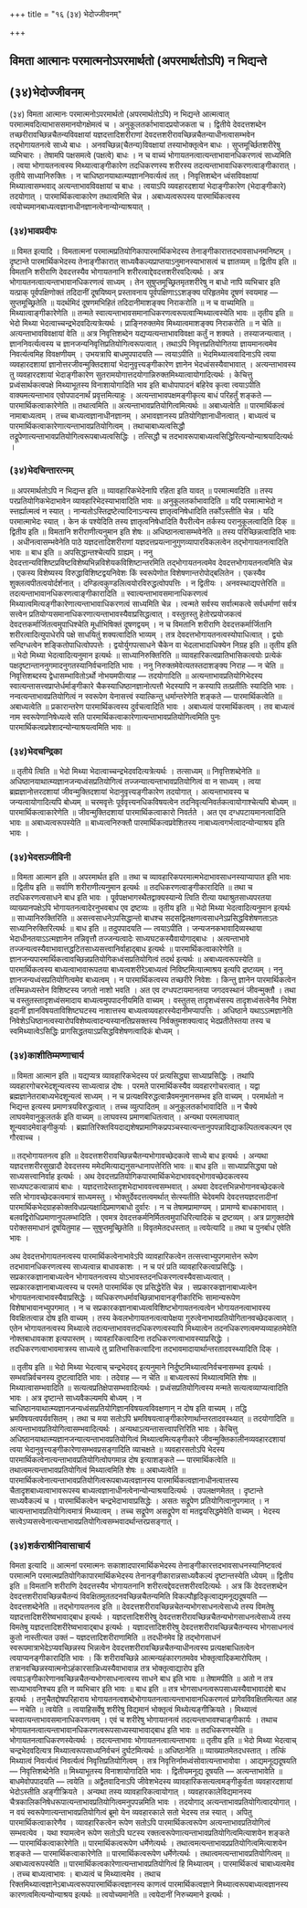 +++
title = "१६ (३४) भेदोज्जीवनम्"

+++


## विमता आत्मानः परमात्मनोऽपरमार्थतो (अपरमार्थतोऽपि) न भिद्यन्ते

## (**३४)भेदोज्जीवनम्**

(३४) विमता आत्मानः परमात्मनोऽपरमार्थतो (अपरमार्थतोऽपि) न भिद्यन्ते आत्मत्वात् परमात्मवदित्याभाससमानयोगक्षेमत्वं च । अनुकूलतर्काभावादप्रयोजकता च । द्वितीये देवदत्तशब्देन तच्छरीरावच्छिन्नचैतन्यविवक्षायां यज्ञदत्तादिशरीराणां देवदत्तशरीरावच्छिन्नचैतन्याधीनत्वासम्भवेन तद्भोगायतनत्वे साध्ये बाधः । अनवच्छिन्न(चैतन्य)विवक्षायां तस्याभोक्तृत्वेन बाधः । सुप्तमूर्च्छितशरीरेषु व्यभिचारः । तेषामपि पक्षसमत्वे (पक्षत्वे) बाधः । न च वाच्यं भोगायतनत्वात्यन्ताभावानधिकरणत्वं साध्यमिति । त्वया भोगायतनत्वस्य मिथ्यात्वाङ्गीकारेण तदधिकरणस्य शरीरस्य तदत्यन्ताभावाधिकरणत्वाङ्गीकारात् । तृतीये साध्यानिरुक्तिः । न चाधिष्ठानयाथात्म्यज्ञाननिवर्त्यत्वं तत् । निवृत्तिशब्देन ध्वंसविवक्षायां मिथ्यात्वासम्भवाद् अत्यन्ताभावविवक्षायां च बाधः । त्वयाऽपि व्यवहारदशायां भेदाङ्गीकारेण (भेदाङ्गीकारे) तदयोगात् । पारमार्थिकत्वाकारेण तथात्वमिति चेन्न । अबाध्यत्वरूपस्य पारमार्थिकत्वस्य त्वयोच्यमानबाध्यत्वज्ञानाधीनज्ञानत्वेनान्योन्याश्रयात् ।

### (**३४)भावप्रदीपः**

॥ विमत इत्यादि । विमतात्मनां परमात्मप्रतियोगिकापारमार्थिकभेदस्य तेनाङ्गीकारात्तदभावसाधनमनिष्टम् । दृष्टान्ते पारमार्थिकभेदस्य तेनाङ्गीकारात् साध्यवैकल्यप्राप्तयाऽनुमानस्याभासत्वं च ज्ञातव्यम् ॥ द्वितीय इति ॥ विमतानि शरीराणि देवदत्तस्यैव भोगायतनानि शरीरत्वाद्देवदत्तशरीरवदित्यर्थः । अत्र भोगायतनत्वात्यन्ताभावानधिकरणत्वं साध्यम् । तेन सुषुप्तमूच्छ्रितमृतशरीरेषु न बाधो नापि व्यभिचार इति यत्प्राक् पूर्वपक्षिणोक्तं तदिदानीं दूषयिष्यन् प्रस्तावनाय पूर्वपक्षिणाऽऽशङ्क्य परिहृतमेव दूषणं स्वयमाह — सुप्तमूच्छ्रितेति ॥ यदर्थमिदं दूषणमभिहितं तदिदानीमाशङ्क्य निराकरोति ॥ न च वाच्यमिति ॥ मिथ्यात्वाङ्गीकारेणेति ॥ तन्मते स्वात्यन्ताभावसमानाधिकरणत्वरूपत्वान्मिथ्यात्वस्येति भावः ॥ तृतीय इति ॥ भेदो मिथ्या भेदत्वाच्चन्द्रभेदवदित्यत्रेत्यर्थः । प्राङ्निरुक्तमेव मिथ्यात्वमाशङ्क्य निराकरोति ॥ न चेति ॥ अत्यन्ताभावविवक्षायां वेति ॥ अत्र निवृत्तिशब्देन यद्यप्यत्यन्ताभावविवक्षा कर्तुं न शक्यते । तस्याजन्यत्वात् । ज्ञाननिवर्त्यत्वस्य च ज्ञानजन्यनिवृत्तिप्रतियोगित्वरूपत्वात् । तथाऽपि निवृत्तप्रतियोगितया ज्ञायमानत्वमेव निवर्त्यत्वमिह विवक्षणीयम् । उभयत्रापि बाधमुपपादयति — त्वयाऽपीति ॥ भेदमिथ्यात्ववादिनाऽपि त्वया व्यवहारदशायां ज्ञानोत्तरजीवन्मुक्तिदशायां भेदानुवृत्त्यङ्गीकारेण ज्ञानेन भेदध्वंसस्यैवाभावात् । अत्यन्ताभावस्य तु व्यवहारदशायां भेदाङ्गीकारेण सुतरामयोगात्तदयोगान्निरुक्तमिथ्यात्वायोगादित्यर्थः । केचित्तु प्रध्वंसार्थकत्वपक्षे मिथ्याभूतस्य विनाशायोगादिति भाव इति बाधोपापादनं बहिरेव कृत्वा त्वयाऽपीति वाक्यमत्यन्ताभाव एवोपपादनार्थं प्रवृत्तमित्याहुः । अत्यन्ताभावपक्षमङ्गीकृत्य बाधं परिहर्तुं शङ्कते — पारमार्थिकत्वाकारेणेति ॥ तथात्वमिति ॥ अत्यन्ताभावप्रतियोगित्वमित्यर्थः ॥ अबाध्यत्वेति ॥ पारमार्थिकत्वं नामाबाध्यत्वम् । तच्च बाध्यत्वज्ञानाधीनज्ञानम् । अभावज्ञानस्य प्रतियोगिज्ञानाधीनत्वात् । बाध्यत्वं च पारमार्थिकत्वाकारेणात्यन्ताभावप्रतियोगित्वम् । तथाचाबाध्यत्वसिद्धौ तद्रूपेणात्यन्ताभावप्रतियोगित्वरूपबाध्यत्वसिद्धिः । तत्सिद्धौ च तदभावरूपाबाध्यत्वसिद्धिरित्यन्योन्याश्रयादित्यर्थः ।

### (**३४)भेदचिन्तारत्नम्**

॥ अपरमार्थतोऽपि न भिद्यन्त इति ॥ व्यावहारिकभेदेनापि रहिता इति यावत् ॥ परमात्मवदिति ॥ तस्य परप्रतियोगिकभेदाभावेन व्यावहारिभेदस्याभावादिति भावः ॥ अनुकूलतर्काभावादिति ॥ यदि परमात्माभेदो न स्त्तर्ह्यात्मत्वं न स्यात् । नान्यतोऽस्तिद्रष्टेत्यादिनाऽन्यस्य ज्ञातृत्वनिषेधादिति तर्कोऽस्तीति चेन्न । यदि परमात्माभेदः स्यात् । केन कं पश्येदिति तस्य ज्ञातृत्वनिषेधादिति वैपरीत्येन तर्कस्य परानुकूलत्वादिति दिक् ॥ द्वितीय इति ॥ विमतानि शरीराणीत्यनुमान इति शेषः ॥ अधिष्ठानत्वासम्भवेनेति ॥ तस्य परिच्छिन्नत्वादिति भावः । अधीनत्वासम्भवेनेति पाठे यज्ञदत्तादिशरीराणां यज्ञदत्तप्रयत्नानुगुणव्यापारविकलत्वेन तद्भोगायतनत्वादिति भावः ॥ बाध इति ॥ अपसिद्धान्तश्चेत्यपि ग्राह्यम् । ननु देवदत्तान्यविशिष्टप्रविष्टविशेष्यभिन्नविशेयकविशिष्टान्तरमिति तद्भोगायतनत्वमेव देवदत्तभोगायतनत्वमिति चेन्न । एकस्य विशेष्यस्य विरुद्धाविशिष्टद्वयनिवेशः किं स्वरूपेणोत विशेषणान्तरोपोद्बलितेन । एकस्यैव शुक्लत्वपीतत्वयोर्दर्शनात् । दण्डित्वकुण्डलित्वयोरविरुद्धत्वोपपत्तिः । न द्वितीयः । अनवस्थाद्यपत्तेरिति ॥ तदत्यन्ताभावानधिकरणत्वाङ्गीकारादिति ॥ स्वात्यन्ताभावसमानाधिकरणत्वं मिथ्यात्वमित्यङ्गीकारेणात्यन्ताभावाधिकरणत्वं साध्यमिति चेन्न । त्वन्मते सर्वस्य सर्वात्मकत्वे सर्वधर्माणां सर्वत्र सत्त्वेन प्रतियोग्यसमानाधिकरणात्यन्ताभावस्यैवाप्रसिद्धत्वात् । वस्तुतस्तु हेतोरप्रयोजकत्वं देवदत्तकर्मार्जितत्वमुपाधिश्चेति मूर्धाभिषिक्तं दूषणद्वयम् । न च विमतानि शरीराणि देवदत्तकर्मार्जितानि शरीरत्वादित्युपाधेरपि पक्षे साधयितुं शक्यत्वादिति भाव्यम् । तत्र देवदत्तभोगायतनत्वस्योपाधित्वात् । द्वयोः सन्दिग्धत्वेन शङ्कितोपाधित्वोपपत्तेः । द्वयोर्युगपत्साधने चैकेन वा भेदलाभादाधिक्येन निग्रह इति ॥ तृतीय इति ॥ भेदो मिथ्या भेदत्वादित्यनुमान इत्यर्थः ॥ साध्यानिरुक्तिरिति ॥ व्यावहारिकत्वप्रातिभासिकत्वयोः प्रत्येकं पक्षदृष्टान्ताननुगमादनुगतस्यानिर्वचनादिति भावः । ननु निरुक्तमेवेत्यतस्तदाशङ्क्य निराह — न चेति ॥ निवृत्तिशब्दस्य द्वेधासम्भावितोऽर्थो नोभयमपीत्याह — तदयोगादिति ॥ अत्यन्ताभावप्रतियोगिभेदस्य स्वात्यन्तासत्त्वप्राप्तेर्धर्माङ्गीकारे चैकस्याधिष्ठानज्ञानोत्पत्तौ भेदस्यापि न कस्यापि तत्प्रतीतिः स्यादिति भावः । नन्वत्यन्ताभावप्रतियोगित्वं न स्वरूपेण येनासत्त्वं स्यात्किन्तु धर्मान्तरेणेति शङ्कते — पारमार्थिकत्वेति ॥ अबाध्यत्वेति ॥ प्रकारान्तरेण पारमार्थिकत्वस्य दुर्वचत्वादिति भावः । अबाध्यत्वं पारमार्थिकत्वम् । तव बाध्यत्वं नाम स्वरूपेणानिषेध्यत्वे सति पारमार्थिकत्वाकारेणात्यन्ताभावप्रतियोगित्वमिति पुनः पारमार्थिकत्वप्रवेशादन्योन्याश्रयत्वमिति भावः ॥

### (**३४)भेदचन्द्रिका**

॥ तृतीये त्विति ॥ भेदो मिथ्या भेदात्वाच्चन्द्रभेदवदित्यत्रेत्यर्थः । तत्साध्यम् ॥ निवृत्तिशब्देनेति ॥ अधिष्ठानयाथात्म्यज्ञानजन्यध्वंसप्रतियोगित्वं तज्जन्यात्यन्ताभावप्रतियोगित्वं वा न साध्यम् । त्वया ब्रह्मज्ञानोत्तरदशायां जीवन्मुक्तिदशायां भेदानुवृत्त्यङ्गीकारेण तदयोगात् । अत्यन्ताभावस्य च जन्यत्वायोगादित्यपि बोध्यम् ॥ चरमवृत्तेः पूर्ववृत्त्यनधिकविषयत्वेन तदनिवृत्यनिवर्तकत्वायोगाश्चेत्यपि बोध्यम् ॥ पारमार्थिकत्वाकारेणेति ॥ जीवन्मुक्तिदशायां पारमार्थिकत्वाकारो निवर्तते । अत एव दग्धपटायमानत्वादिति भावः ॥ अबाध्यत्वरूपस्येति ॥ बाध्यत्वनिरुक्तौ पारमार्थिकत्वप्रवेशितस्य नाबाध्यत्वगर्भत्वादन्योन्याश्रय इति भावः ।

### (**३४)भेदसञ्जीविनी**

॥ विमता आत्मान इति ॥ अपरमार्थत इति ॥ तथा च व्यावहारिकपरमात्मभेदाभावसाधनस्याप्यापात इति भावः ॥ द्वितीय इति ॥
सर्वाणि शरीराणीत्यनुमान इत्यर्थः ॥ तदधिकरणत्वाङ्गीकारादिति ॥ तथा च तदधिकरणत्वसाधने बाध इति भावः । पूर्वपक्षभागस्थैतद्वाक्यस्यान्ये त्विति रीत्या यथाश्रुतसाध्यपरतया व्याख्यानपक्षेऽपि भोगायतनत्वादेरनुभवबाध एव द्रष्टव्यः ॥ तृतीय इति ॥ भेदो मिथ्या भेदत्वादित्यनुमान इत्यर्थः ॥ साध्यानिरुक्तिरिति ॥ असत्त्वसाधनेऽपसिद्धान्तो बाधश्च सदसद्विलक्षणत्वसाधनेऽप्रसिद्धविशेषणताऽतः साध्यानिरुक्तिरित्यर्थः ॥ बाध इति ॥ तदुपपादयति — त्वयाऽपीति । जन्यजनकभावादिव्यस्थाया भेदाधीनतयाऽऽत्मज्ञानेन तन्निवृत्तौ तज्जन्यत्वादेः साध्यघटकस्यैवायोगाद्बाधः । अत्यन्ताभावे तज्जन्यत्वस्यैवाभावात्तद्धटितसाध्यसत्त्वानिर्वाहाद्बाध इत्यर्थः ॥ पारमार्थिकत्वाकारेणेति ॥ ज्ञानजन्यपारमार्थिकत्वावच्छिन्नप्रतियोगिकध्वंसप्रतियोगित्वं तदर्थ इत्यर्थः ॥ अबाध्यत्वरूपस्येति ॥ पारमार्थिकत्वस्य बाध्यत्वाभावारूपतया बाध्यत्वशरीरेऽबाध्यत्वं निविष्टमित्यात्माश्रय इत्यपि द्रष्टव्यम् । ननु ज्ञानजन्यध्वंसप्रतियोगित्वमेव बाध्यत्वम् । न पारमार्थिकत्वस्य तच्छरीरे निवेशः । किन्तु ज्ञानेन पारमार्थिकत्वेन तस्मिन्नध्यस्तेन विशिष्टस्य जगतो नाशो भवति । अत एव दग्धपटायमानतया जगदवस्थानं जीवन्मुक्तौ । तथा च वस्तुतस्तादृशध्वंसमादाय बाध्यत्वमुपपादनीयमिति वाच्यम् । वस्तुतस् तादृशध्वंसस्य तादृशध्वंसत्वेनैव निवेश इदानीं ज्ञानविषयताविशिष्टघटस्य नाशात्तस्य बाध्यत्वव्यवहारस्येदानीमप्यापत्तिः । अधिष्ठाने यथाऽऽत्मज्ञानेति
निवेशेऽधिष्ठानत्वस्यारोपविशेष्यत्वादन्यस्यानतिप्रसक्तस्य निर्वक्तुमशक्यत्वाद् भेदप्रतीतेस्तया तस्य च स्वमिथ्यात्वेऽसिद्धिः प्रागसिद्धतयाऽप्रसिद्धविशेषणत्वादिकं बोध्यम् ।

### (**३४)काशीतिम्मण्णाचार्य**

॥ विमता आत्मान इति ॥ यद्यप्यत्र व्यावहारिकभेदस्य परं प्रत्यसिद्ध्या साध्याप्रसिद्धिः । तथापि व्यवहारगोचरभेदशून्यत्वस्य साध्यत्वान्न दोषः । परमते पारमार्थिकस्यैव व्यवहारगोचरत्वात् । यद्वा ब्रह्मज्ञानेतराबाध्यभेदशून्यत्वं साध्यम् । न च प्रत्यक्षविरुद्धत्वान्नैवमनुमानसम्भव इति वाच्यम् । परमार्थतो न भिद्यन्त इत्यस्य प्रमाणत्रयविरुद्धत्वात् । तच्च व्युत्पादितम् ॥ अनुकूलतर्काभावादिति ॥ न चैक्ये लाघवमेवानुकूलतर्क इति वाच्यम् ॥ लाघवस्य प्रमाणबाधितत्वात् । अन्यथा परमलाघवात् शून्यवादमेवाङ्गीकुर्याः । ब्रह्मातिरिक्तवियदाद्यशेषप्रामाणिकप्रपञ्चस्यात्यन्तानुपपन्नाविद्याकल्पितत्वकल्पन एव गौरवाच्च ।

॥ तद्भोगायतनत्व इति ॥ देवदत्तशरीरावच्छिन्नचैतन्यभोगावच्छेदकत्वे साध्ये बाध इत्यर्थः । अन्यथा यज्ञदत्तशरीरसुखादौ देवदत्तस्य ममेदमित्याद्यनुसन्धानापत्तेरिति भावः ॥ बाध इति ॥ साध्याप्रसिद्ध्या पक्षे साध्यसत्त्वानिर्वाह इत्यर्थः । अथ देवदत्तप्रतियोगिकपारमार्थिकभेदाभाववद्भोगावच्छेदकत्वस्य साध्यघटकत्वान्नायं बाधः । यज्ञदत्तादेस्तादृशभेदाभाववत्त्वसम्भवात् । अथवा देवदत्तभिन्नभोगानवच्छेदकत्वे सति भोगावच्छेदकत्वमात्रं साध्यमस्तु । भोक्तुर्देवदत्तत्वमर्थात् सेत्स्यतीति चेदेवमपि देवदत्तयज्ञदत्तादीनां पारमार्थिकभेदग्राहकोक्तविधप्रत्यक्षादिप्रमाणबाधो दुर्वारः । न च तेषामप्रामाण्यम् । प्रामाण्ये बाधकाभावात् । बलवद्विरोधिप्रमाणानुपलम्भादिति । एवमत्र देवदत्तकर्मनिर्मितत्वमुपाधिरित्यादिकं च द्रष्टव्यम् । अत्र प्रागुक्तदोषे परोक्तसमाधानं दूषयितुमाह — सुषुप्तमूच्छ्रितेति ॥ विवृतमेतदधस्तात् ॥ त्वयेत्यादि ॥ तथा च पुनर्बाध एवेति भावः ।

अथ देवदत्तभोगायतनत्वस्य पारमार्थिकत्वेनाभावेऽपि व्यावहारिकत्वेन तत्सत्त्वाभ्युपगमात्तेन रूपेण तदभावानधिकरणत्वस्य साध्यत्वान्न बाधावकाशः । न च परं प्रति व्यावहारिकत्वाप्रसिद्धिः । सप्रकारकज्ञानाबाध्यत्वेन भोगायतनत्वस्य योऽभावस्तदनधिकरणत्वस्यैवसाध्यत्वात् । सप्रकारकज्ञानाबाध्यत्वस्य च परमते पारमार्थिक एव प्रसिद्धेरेति चेन्न । सप्रकारकज्ञानाबाध्यत्वेन भोगायतनत्वाभावस्यैवाप्रसिद्धेः । व्यधिकरणधर्मावच्छिन्नाभावानङ्गीकारिभिः सामान्यरूपेण विशेषाभावानभ्युपगमात् । न च सप्रकारकज्ञानाबाध्यत्वविशिष्टभोगायतनत्वत्वेन भोगायतनत्वाभावस्य विवक्षितत्वान्न दोष इति वाच्यम् । तस्य केवलभोगायतनत्वत्वापेक्षया गुरुत्वेनाभावप्रतियोगितानवच्छेदकत्वात् । एतेन भोगायतनत्वस्य मिथ्यात्वे तदत्यन्ताभाववत्तदधिकरणत्वस्यापि मिथ्यात्वेन तदनधिकरणत्वमप्यव्याहतमेवेति नोक्तबाधावकाश इत्यपास्तम् । व्यावहारिकत्वादिना तदधिकरणत्वाभावस्याप्रसिद्धेः । तदधिकरणत्वाभावमात्रस्य साध्यत्वे तु प्रातिभासिकत्वादिना तदभावमादायार्थान्तरतादवस्थ्यादिति दिक् ।

॥ तृतीय इति ॥ भेदो मिथ्या भेदत्वाच् चन्द्रभेदवद् इत्यनुमाने निर्दुष्टमिथ्यात्वनिर्वचनासम्भव इत्यर्थः । सम्भवन्निर्वचनस्य दुष्टत्वादिति भावः । तदेवाह — न चेति ॥ बाध्यत्वरूपं मिथ्यात्वमिति शेषः ॥ मिथ्यात्वासम्भवादिति ॥ सत्यत्वप्रतिक्षेपासम्भवादित्यर्थः । प्रध्वंसप्रतियोगित्वस्य मन्मते सत्यत्वव्याप्यत्वादिति भावः । अत्र दृष्टान्ते साध्यवैकल्यमपि बोध्यम् । न चाधिष्ठानयाथात्म्यज्ञानजन्यध्वंसप्रतियोगिज्ञानविषयत्वविवक्षणान् न दोष इति वाच्यम् । तद्धि भ्रमविषयत्वपर्यवसितम् । तथा च मया सतोऽपि भ्रमविषयत्वाङ्गीकारेणार्थान्तरतादवस्थ्यात् ॥ तदयोगादिति ॥ अत्यन्ताभावप्रतियोगित्वासम्भवादित्यर्थः । अन्यथाऽत्यन्तासत्त्वापत्तिरिति भावः । केचित्तु अधिष्ठानयाथात्म्यज्ञानजन्यात्यन्ताभावप्रतियोगित्वं मिथ्यात्वमित्यङ्गीकारे जीवन्मुक्तिकालीनव्यवहारदशायां त्वया भेदानुवृत्त्यङ्गीकारेणासम्भवप्रसङ्गादिति व्याचक्षते ॥ व्यवहारसतोऽपि भेदस्य पारमार्थिकत्वेनात्यन्ताभावप्रतियोगित्वोपगमान्न दोष इत्याशङ्कते — पारमार्थिकत्वेति ॥ तथात्वमत्यन्ताभावप्रतियोगित्वं मिथ्यात्वमिति शेषः ॥ अबाध्यत्वेति ॥ पारमार्थिकत्वेनात्यन्ताभावप्रतियोगित्वरूपबाध्यत्वज्ञानस्य पारमार्थिकत्वज्ञानाधीनत्वात्तस्य चैतादृशबाध्यत्वाभावरूपस्य बाध्यत्वज्ञानाधीनत्वेनान्योन्याश्रयादित्यर्थः । उपलक्षणमेतत् । दृष्टान्ते साध्यवैकल्यं च । पारमार्थिकत्वेन चन्द्रभेदाभावाप्रसिद्धेः । असतः सद्रूपेण प्रतियोगित्वानुपगमात् । न चात्यन्ताभावप्रतियोगित्वमात्रं मिथ्यात्वम् । तच्च सद्रूपेण असद्रूपेण वा मतद्वयसिद्धमेवेति वाच्यम् । भेदस्य सत्त्वेऽप्यसत्त्वेनात्यन्ताभावप्रतियोगित्वसम्भवादर्थान्तरप्रसङ्गात् ।

### (**३४)शर्कराश्रीनिवासाचार्य**

विमता इत्यादि ॥ आत्मनां परमात्मनः सकाशादपारमार्थिकभेदस्य तेनाङ्गीकारत्तदभावसाधनस्यानिष्टवत्वं परमात्मनि परमात्मप्रतियोगिकापारमार्थिकभेदस्य तेनानङ्गीकारान्नसाध्यवैकल्यं दृष्टान्तस्येति ध्येयम् ॥ द्वितीय इति ॥ विमतानि शरीराणि देवदत्तस्यैव भोगायतनानि शरीरत्वद्देवदत्तशरीरवदित्यर्थः । अत्र किं देवदत्तशब्देन देवदत्तशरीरावच्छिन्नचैतन्यं विवक्षितमुततदनवच्छिन्नचैतन्यमिति विकल्पौहृदिकृत्वाद्यमनूद्यदूषयति — देवदत्तशब्देनेति ॥ तद्भोगायतनत्व इति ॥ देवदत्तशरीरावच्छिन्नचेतन्यभोगसाधनत्वेसाध्ये तस्य विमतेषु यज्ञदत्तादिशरीरेष्वभावाद्बाध इत्यर्थः । यज्ञदत्तादिशरीरेषु देवदत्तशरीरावच्छिन्नचैतन्यभोगसाधनत्वेसाध्ये तस्य विमतेषु यज्ञदत्तादिशरीरेष्वभावाद्बाध इत्यर्थः । यज्ञादत्तादिशरीरेषु देवदत्तशरीरावच्छिन्नचैतन्यस्य भोगसाधनत्वं कुतो नास्तीत्यत उक्तं – यज्ञदत्तादिशरीराणामिति ॥ तदधीनमेव हि तद्भोगसाधनं स्वरूपमात्राभेदेऽप्यवच्छिन्नस्य भिन्नत्वेन देवदत्तशरीरावच्छिन्नचैतन्याधीनत्वस्य प्रत्यक्षबाधितत्वेन त्वयाप्यनङ्गीकारादिति भावः । किं शरीरावच्छिन्ने आत्मन्यहंकारगतमवेव भोक्तृत्वादिकमारोपितम् । तत्रानवच्छिन्नस्यात्मनोऽहंकारसान्निध्यस्यैवाभावान्न तत्र भोक्तृत्वाद्यारोप इति त्वयाऽङ्गीकारेणानवच्छिन्नचैतन्यभोगसाधनात्वस्य साधने बाध इति भावः ॥ तेषामपीति ॥ अतो न तत्र साध्याभावनिश्चय इति न व्यभिचार इति भावः ॥ बाध इति ॥ तत्र भोगसाधनत्वरूपसाध्यस्यैवाभावादंशे बाध इत्यर्थः । तनुचैतद्दोषपरिहाराय भोगायतनत्वशब्देभोगायतनत्वात्यन्ताभावानधिकरणत्वं प्रागेवविवक्षितमित्यत आह — नचेति ॥ त्वयेति ॥ त्वयाहिसर्वेषु शरीरेषु विद्यमानं भोक्तृत्वं मिथ्येत्यङ्गीक्रियते । मिथ्यात्वं चस्वात्यन्ताभावसमानाधिकरणत्वम् । एवं च शरीरेषु भोगायतनत्वं तदत्यन्ताभावश्चाङ्गीकार्यः । तथाच भोगायतनत्वात्यन्ताभावानधिकरणत्वरूपसाध्यस्याभावाद्बाध इति भावः ॥ तदधिकरणस्येति ॥ भोगायतनत्वाधिकरणस्येत्यर्थः । तदत्यन्ताभावः भोगायतनत्वात्यन्ताभावः ॥ तृतीय इति ॥ भेदो मिथ्या भेदत्वाच् चन्द्रभेदवदित्यत्र मिथ्यात्वरूपसाध्यनिर्वचनं दुर्घटमित्यर्थः ॥ अधिष्ठानेति ॥ व्याख्यातमेतदधस्तात् । तत्किं मिथ्यात्वं निवर्त्यत्वं निवर्त्यत्वं निवृत्तिप्रतियोगित्वम् । तत्र निवृत्तिर्नामध्वंसोवात्यन्ताभावोवा । आद्यमनूद्यदूषयति — निवृत्तिशब्देनेति ॥ मिथ्याभूतस्य विनाशायोगादिति भावः । द्वितीयमनूद्य दूषयति — अत्यन्ताभावेति ॥ बाधमेवोपपादयति — त्वयेति ॥ अद्वैतवादिनाऽपि जीवेशभेदस्य व्यावहारिकसत्यत्वमङ्गीकुर्वता व्यवहारदशायां भेदोऽस्तीति अङ्गीक्रियते । अन्यथा तस्य व्यावहारिकत्वायोगात् । व्यवहारकालेविद्यमानस्य चैत्रकालिकनिषेधरूपात्यन्ताभावप्रतियोगित्वमनुपपन्नमिति भावः । तदयोगाद् अत्यन्ताभावप्रतियोगित्वादयोगात् । न वयं स्वरूपेणात्यन्ताभावप्रतियोगित्वं ब्रूमो येन व्यवहारकाले सतो भेदस्य तन्न स्यात् । अपितु पारमार्थिकत्वाकारेणैव । व्यावहारिकत्वेन रूपेण सतोऽपि पारमार्थिकत्वरूपेण अत्यन्ताभावप्रतियोगित्वं सम्भवत्येव । यथा श्यामत्वेन रूपेण सतोऽपि घटस्य रक्तत्वरूपेणात्यन्ताभावप्रतियोगित्वमित्याशयेन शङ्कते — पारमार्थिकत्वाकारेणेति ॥ पारमार्थिकत्वरूपेण धर्मेणेत्यर्थः । तथात्वमत्यन्ताभावप्रप्रतियोगित्वमित्याशयेन शङ्कते — पारमार्थिकत्वाकारेणेति ॥ पारमार्थिकत्वरूपेण धर्मेणेत्यर्थः । तथात्वमत्यन्ताभावप्रतियोगित्वम् ॥ अबाध्यत्वरूपस्येति ॥ पारमार्थिकत्वकारेणात्यन्ताभावप्रतियोगित्वं हि मिथ्यात्वम् । पारमार्थिकत्वं चाबाध्यत्वमेव । तच्च बाध्यत्वाभावः । बाध्यत्वं च मिथ्यात्वमेव । तथाच रिक्तमिथ्यात्वज्ञानेऽबाध्यत्वरूपपारमार्थिकत्वज्ञानस्य काणत्वं पारमार्थिकत्वज्ञाने मिथ्यात्वरूपबाध्यत्वज्ञानस्य कारणत्वमित्यन्योन्याश्रय इत्यर्थः ॥ त्वयोच्यमानेति ॥ त्वयेदानीं निरुच्यमाने इत्यर्थः ।

